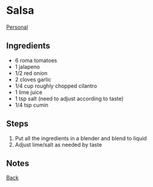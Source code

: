 # Salsa
[Personal](../../readme.md)

## Ingredients
- 6 roma tomatoes
- 1 jalapeno
- 1/2 red onion
- 2 cloves garlic
- 1/4 cup roughly chopped cilantro
- 1 lime juice
- 1 tsp salt (need to adjust according to taste)
- 1/4 tsp cumin

## Steps
1. Put all the ingredients in a blender and blend to liquid
2. Adjust lime/salt as needed by taste

## Notes

[Back](../readme.md)